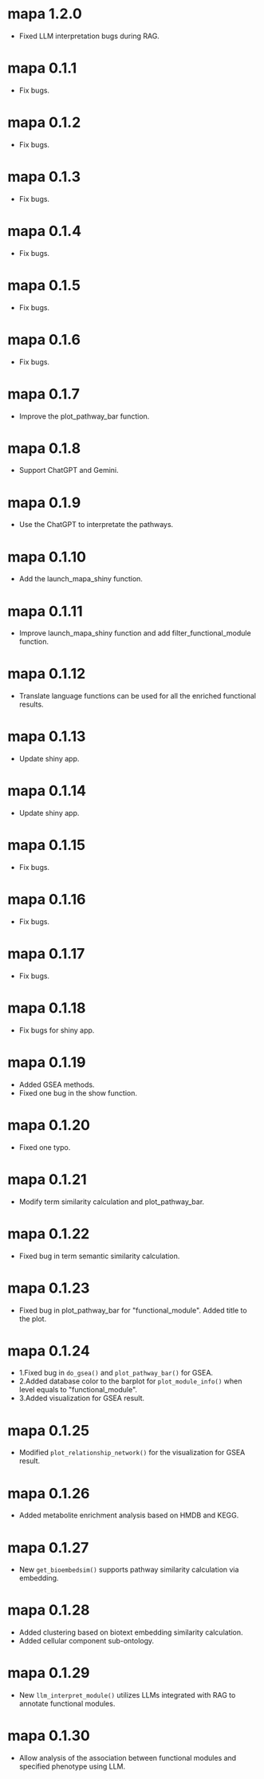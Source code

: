 # mapa 1.2.0

* Fixed LLM interpretation bugs during RAG.

# mapa 0.1.1

* Fix bugs.

# mapa 0.1.2

* Fix bugs.

# mapa 0.1.3

* Fix bugs.

# mapa 0.1.4

* Fix bugs.

# mapa 0.1.5

* Fix bugs.

# mapa 0.1.6

* Fix bugs.

# mapa 0.1.7

* Improve the plot_pathway_bar function.

# mapa 0.1.8

* Support ChatGPT and Gemini.

# mapa 0.1.9

* Use the ChatGPT to interpretate the pathways.

# mapa 0.1.10

* Add the launch_mapa_shiny function.

# mapa 0.1.11

* Improve launch_mapa_shiny function and add filter_functional_module function.

# mapa 0.1.12

* Translate language functions can be used for all the enriched functional results.

# mapa 0.1.13

* Update shiny app.

# mapa 0.1.14

* Update shiny app.

# mapa 0.1.15

* Fix bugs.

# mapa 0.1.16

* Fix bugs.

# mapa 0.1.17

* Fix bugs.

# mapa 0.1.18

* Fix bugs for shiny app.

# mapa 0.1.19

* Added GSEA methods.
* Fixed one bug in the show function.

# mapa 0.1.20

* Fixed one typo.

# mapa 0.1.21

* Modify term similarity calculation and plot_pathway_bar.

# mapa 0.1.22

* Fixed bug in term semantic similarity calculation.

# mapa 0.1.23

* Fixed bug in plot_pathway_bar for "functional_module". Added title to the plot.

# mapa 0.1.24

* 1.Fixed bug in `do_gsea()` and `plot_pathway_bar()` for GSEA. 
* 2.Added database color to the barplot for `plot_module_info()` when level equals to "functional_module". 
* 3.Added visualization for GSEA result.

# mapa 0.1.25

* Modified `plot_relationship_network()` for the visualization for GSEA result.

# mapa 0.1.26

* Added metabolite enrichment analysis based on HMDB and KEGG.

# mapa 0.1.27

* New `get_bioembedsim()` supports pathway similarity calculation via embedding.

# mapa 0.1.28

* Added clustering based on biotext embedding similarity calculation.
* Added cellular component sub-ontology.

# mapa 0.1.29

* New `llm_interpret_module()` utilizes LLMs integrated with RAG to annotate functional modules.

# mapa 0.1.30

* Allow analysis of the association between functional modules and specified phenotype using LLM.

